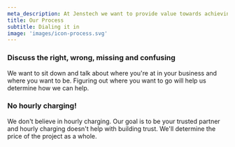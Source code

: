 ```yaml
---
meta_description: At Jenstech we want to provide value towards achieving your business goals. No hourly billing!
title: Our Process
subtitle: Dialing it in
image: 'images/icon-process.svg'
---
```

<h3 class="lead">Discuss the right, wrong, missing and confusing</h3>

We want to sit down and talk about where you're at in your business and where you want to be. Figuring out where you want to go will help us determine how we can help.

<h3 class="lead">No hourly charging!</h3>

We don't believe in hourly charging. Our goal is to be your trusted partner and hourly charging doesn't help with building trust. We'll determine the price of the project as a whole.
